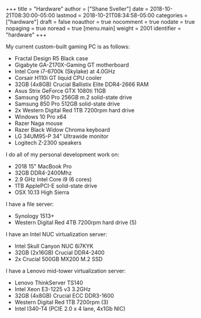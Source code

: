 +++
title = "Hardware"
author = ["Shane Sveller"]
date = 2018-10-21T08:30:00-05:00
lastmod = 2018-10-21T08:34:58-05:00
categories = ["hardware"]
draft = false
noauthor = true
nocomment = true
nodate = true
nopaging = true
noread = true
[menu.main]
  weight = 2001
  identifier = "hardware"
+++

My current custom-built gaming PC is as follows:

-   Fractal Design R5 Black case
-   Gigabyte GA-Z170X-Gaming GT motherboard
-   Intel Core i7-6700k (Skylake) at 4.0GHz
-   Corsair H110i GT liquid CPU cooler
-   32GB (4x8GB) Crucial Ballistix Elite DDR4-2666 RAM
-   Asus Strix GeForce GTX 1080ti 11GB
-   Samsung 950 Pro 256GB m.2 solid-state drive
-   Samsung 850 Pro 512GB solid-state drive
-   2x Western Digital Red 1TB 7200rpm hard drive
-   Windows 10 Pro x64
-   Razer Naga mouse
-   Razer Black Widow Chroma keyboard
-   LG 34UM95-P 34" Ultrawide monitor
-   Logitech Z-2300 speakers

I do all of my personal development work on:

-   2018 15" MacBook Pro
-   32GB DDR4-2400Mhz
-   2.9 GHz Intel Core i9 (6 cores)
-   1TB ApplePCI-E solid-state drive
-   OSX 10.13 High Sierra

I have a file server:

-   Synology 1513+
-   Western Digital Red 4TB 7200rpm hard drive (5)

I have an Intel NUC virtualization server:

-   Intel Skull Canyon NUC 6i7KYK
-   32GB (2x16GB) Crucial DDR4-2400
-   2x Crucial 500GB MX200 M.2 SSD

I have a Lenovo mid-tower virtualization server:

-   Lenovo ThinkServer TS140
-   Intel Xeon E3-1225 v3 3.2GHz
-   32GB (4x8GB) Crucial ECC DDR3-1600
-   Western Digital Red 1TB 7200rpm (3)
-   Intel I340-T4 (PCIE 2.0 x 4 lane, 4x1Gb NIC)
